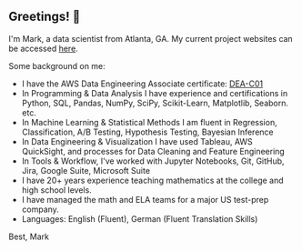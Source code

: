 ## Greetings! 👋

I'm Mark, a data scientist from Atlanta, GA. My current project websites can be accessed [here](https://markcoty.com/).

Some background on me:

- I have the AWS Data Engineering Associate certificate: [DEA-C01](https://www.credly.com/badges/83a16936-1ae4-4422-a921-f583be42ff4e/public_url)
- In Programming & Data Analysis I have experience and certifications in Python, SQL, Pandas, NumPy, SciPy, Scikit-Learn,
Matplotlib, Seaborn. etc.
- In Machine Learning & Statistical Methods I am fluent in Regression, Classification, A/B Testing,
Hypothesis Testing, Bayesian Inference
- In Data Engineering & Visualization I have used Tableau, AWS QuickSight, and processes for Data Cleaning and Feature
Engineering
- In Tools & Workflow, I've worked with Jupyter Notebooks, Git, GitHub, Jira, Google Suite, Microsoft Suite
- I have 20+ years experience teaching mathematics at the college and high school levels.
- I have managed the math and ELA teams for a major US test-prep company.
- Languages: English (Fluent), German (Fluent Translation Skills)

Best, Mark


<!--
**markcoty/markcoty** is a ✨ _special_ ✨ repository because its `README.md` (this file) appears on your GitHub profile.

Here are some ideas to get you started:

- 🔭 I’m currently working on ...
- 🌱 I’m currently learning ...
- 👯 I’m looking to collaborate on ...
- 🤔 I’m looking for help with ...
- 💬 Ask me about ...
- 📫 How to reach me: ...
- 😄 Pronouns: ...
- ⚡ Fun fact: ...
-->
